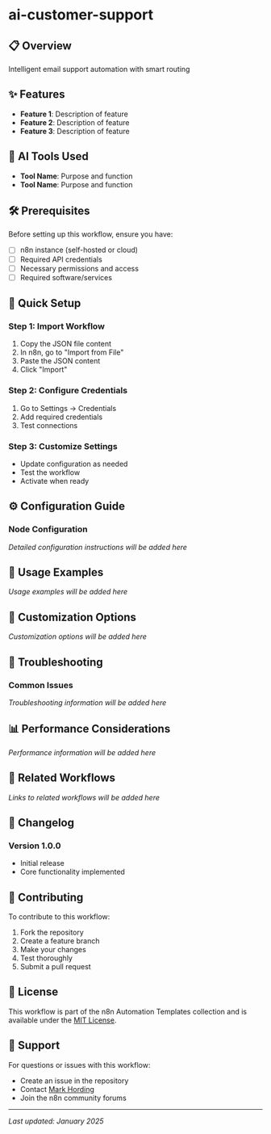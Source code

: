 # ai-customer-support

## 📋 Overview

Intelligent email support automation with smart routing

## ✨ Features

- **Feature 1**: Description of feature
- **Feature 2**: Description of feature
- **Feature 3**: Description of feature

## 🤖 AI Tools Used

- **Tool Name**: Purpose and function
- **Tool Name**: Purpose and function

## 🛠️ Prerequisites

Before setting up this workflow, ensure you have:

- [ ] n8n instance (self-hosted or cloud)
- [ ] Required API credentials
- [ ] Necessary permissions and access
- [ ] Required software/services

## 🚀 Quick Setup

### Step 1: Import Workflow
1. Copy the JSON file content
2. In n8n, go to "Import from File"
3. Paste the JSON content
4. Click "Import"

### Step 2: Configure Credentials
1. Go to Settings → Credentials
2. Add required credentials
3. Test connections

### Step 3: Customize Settings
- Update configuration as needed
- Test the workflow
- Activate when ready

## ⚙️ Configuration Guide

### Node Configuration

*Detailed configuration instructions will be added here*

## 📖 Usage Examples

*Usage examples will be added here*

## 🔧 Customization Options

*Customization options will be added here*

## 🐛 Troubleshooting

### Common Issues

*Troubleshooting information will be added here*

## 📊 Performance Considerations

*Performance information will be added here*

## 🔗 Related Workflows

*Links to related workflows will be added here*

## 📝 Changelog

### Version 1.0.0
- Initial release
- Core functionality implemented

## 🤝 Contributing

To contribute to this workflow:
1. Fork the repository
2. Create a feature branch
3. Make your changes
4. Test thoroughly
5. Submit a pull request

## 📄 License

This workflow is part of the n8n Automation Templates collection and is available under the [MIT License](../../../LICENSE).

## 📧 Support

For questions or issues with this workflow:
- Create an issue in the repository
- Contact [Mark Hording](mailto:markhording@gmail.com)
- Join the n8n community forums

---

*Last updated: January 2025*
